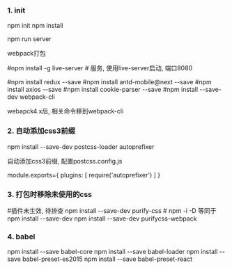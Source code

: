### 1. init

  npm init
  npm install

  npm run server

  webpack打包

  #npm install -g live-server # 服务, 使用live-server启动, 端口8080

  #npm install redux --save
  #npm install antd-mobile@next --save
  #npm install axios --save
  #npm install cookie-parser --save
  #npm install --save-dev webpack-cli

  webapck4.x后, 相关命令移到webpack-cli

### 2. 自动添加css3前缀

  npm install --save-dev postcss-loader autoprefixer 

  自动添加css3前缀, 配置postcss.config.js

  module.exports={
    plugins: [
        require('autoprefixer')
    ]
  }

### 3. 打包时移除未使用的css

  #插件未生效, 待排查
  npm install --save-dev purify-css    # npm -i -D 等同于npm install --save-dev
  npm install --save-dev purifycss-webpack

### 4. babel
  
  npm install --save babel-core 
  npm install --save babel-loader 
  npm install --save babel-preset-es2015 
  npm install --save babel-preset-react